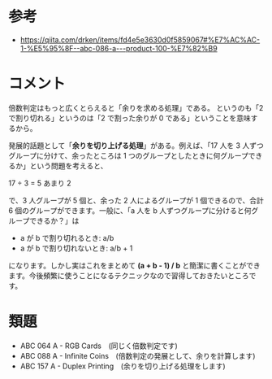# 参考
- https://qiita.com/drken/items/fd4e5e3630d0f5859067#%E7%AC%AC-1-%E5%95%8F--abc-086-a---product-100-%E7%82%B9

# コメント
倍数判定はもっと広くとらえると「余りを求める処理」である。
というのも「2 で割り切れる」というのは「2 で割った余りが 0 である」ということを意味するから。

発展的話題として「**余りを切り上げる処理**」がある。例えば、「17 人を 3 人ずつグループに分けて、余ったところは 1 つのグループとしたときに何グループできるか」という問題を考えると、

17 ÷ 3 = 5 あまり 2

で、3 人グループが 5 個と、余った 2 人によるグループが 1 個できるので、合計 6 個のグループができます。一般に、「a 人を b 人ずつグループに分けると何グループできるか？」は

- a が b で割り切れるとき: a/b
- a が b で割り切れないとき: a/b + 1

になります。しかし実はこれをまとめて **(a + b - 1) / b** と簡潔に書くことができます。今後頻繁に使うことになるテクニックなので習得しておきたいところです。
# 類題
- ABC 064 A - RGB Cards　(同じく倍数判定です)
- ABC 088 A - Infinite Coins　(倍数判定の発展として、余りを計算します)
- ABC 157 A - Duplex Printing　(余りを切り上げる処理をします)